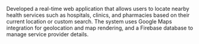 Developed a real-time web application that allows users to locate nearby health services such as hospitals, clinics, and pharmacies based on their current location or custom search. The system uses Google Maps integration for geolocation and map rendering, and a Firebase database to manage service provider details.
